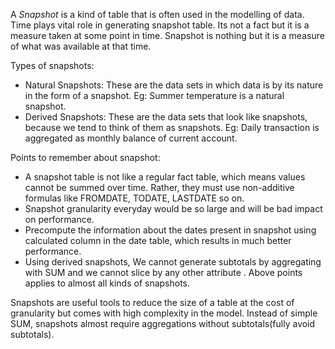 A _Snapshot_ is a kind of table that is often used in the modelling of data. Time plays vital role in generating snapshot table. Its not a fact but it is a measure taken at some point in time. Snapshot is nothing but it is a measure of what was available at that time. 

Types of snapshots:
+ Natural Snapshots: These are the data sets in which data is by its nature in the form of a snapshot. Eg: Summer temperature is a natural snapshot.
+ Derived Snapshots: These are the data sets that look like snapshots, because we tend to think of them as snapshots. Eg: Daily transaction is aggregated as monthly balance of current account. 

Points to remember about snapshot:
* A snapshot table is not like a regular fact table, which means values cannot be summed over time. Rather, they must use non-additive formulas like FROMDATE, TODATE, LASTDATE so on.
* Snapshot granularity everyday would be so large and will be bad impact on performance. 
* Precompute the information about the dates present in snapshot using calculated column in the date table, which results in much better performance.
* Using derived snapshots, We cannot generate subtotals by aggregating with SUM and we cannot slice by any other attribute . 
Above points applies to almost all kinds of snapshots.

Snapshots are useful tools to reduce the size of a table at the cost of granularity but comes with high complexity in the model. Instead of simple SUM, snapshots almost require aggregations without subtotals(fully avoid subtotals).

